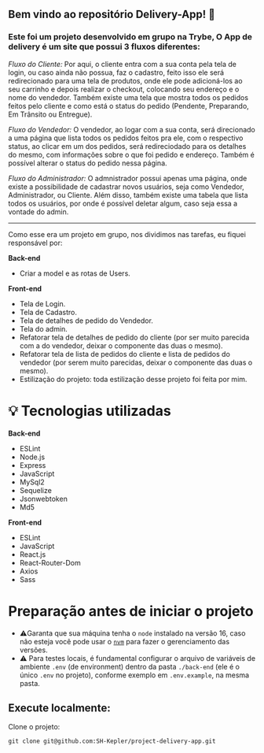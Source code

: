 ## Bem vindo ao repositório Delivery-App! 🍻

### Este foi um projeto desenvolvido em grupo na Trybe, O App de delivery é um site que possui 3 fluxos diferentes:

*Fluxo do Cliente:* Por aqui, o cliente entra com a sua conta pela tela de login, ou caso ainda não possua, faz o cadastro, feito isso ele será redirecionado para uma tela de  produtos, onde ele pode adicioná-los ao seu carrinho e depois realizar o checkout, colocando seu endereço e o nome do vendedor. Também existe uma tela que mostra todos os pedidos feitos pelo cliente e como está o status do pedido (Pendente, Preparando, Em Trânsito ou Entregue).

*Fluxo do Vendedor:* O vendedor, ao logar com a sua conta, será direcionado a uma página que lista todos os pedidos feitos pra ele, com o respectivo status, ao clicar em um dos pedidos, será redireciodado para os detalhes do mesmo, com informações sobre o que foi pedido e endereço. Também é possível alterar o status do pedido nessa página.

*Fluxo do Administrador:* O admnistrador possui apenas uma página, onde existe a possibilidade de cadastrar novos usuários, seja como Vendedor, Administrador, ou Cliente. Além disso, também existe uma tabela que lista todos os usuários, por onde é possível deletar algum, caso seja essa a vontade do admin.

<hr/>

Como esse era um projeto em grupo, nos dividimos nas tarefas, eu fiquei responsável por:

**Back-end**
* Criar a model e as rotas de Users.

**Front-end**
* Tela de Login.
* Tela de Cadastro.
* Tela de detalhes de pedido do Vendedor.
* Tela do admin.
* Refatorar tela de detalhes de pedido do cliente (por ser muito parecida com a do vendedor, deixar o componente das duas o mesmo).
* Refatorar tela de lista de pedidos do cliente e lista de pedidos do vendedor (por serem muito parecidas, deixar o componente das duas o mesmo).
* Estilização do projeto: toda estilização desse projeto foi feita por mim.

# 💡 Tecnologias utilizadas

**Back-end**
* ESLint
* Node.js
* Express
* JavaScript
* MySql2
* Sequelize
* Jsonwebtoken
* Md5

**Front-end**
* ESLint
* JavaScript
* React.js
* React-Router-Dom
* Axios
* Sass

# Preparação antes de iniciar o projeto
* ⚠️Garanta que sua máquina tenha o `node` instalado na versão 16, caso não esteja você pode usar o [`nvm`](https://github.com/nvm-sh/nvm#installing-and-updating) para fazer o gerenciamento das versões.
* ⚠️ Para testes locais, é fundamental configurar o arquivo de variáveis de ambiente `.env` (de environment) dentro da pasta `./back-end` (ele é o único `.env` no projeto), conforme exemplo em `.env.example`, na mesma pasta.

## Execute localmente:
Clone o projeto:

```
git clone git@github.com:SH-Kepler/project-delivery-app.git
```
